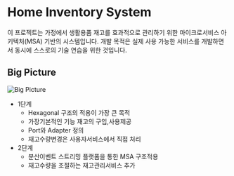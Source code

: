 # Home Inventory System
이 프로젝트는 가정에서 생활용품 재고를 효과적으로 관리하기 위한 마이크로서비스 아키텍처(MSA) 기반의 시스템입니다. 개발 목적은 실제 사용 가능한 서비스를 개발하면서 동시에 스스로의 기술 연습을 위한 것입니다.
## Big Picture
![Big Picture](https://lucid.app/publicSegments/view/777f3362-1e64-446c-b515-e02f3b49f3d7/image.jpeg)
- 1단계
  - Hexagonal 구조의 적용이 가장 큰 목적
  - 가장기본적인 기능 재고의 구입,사용제공
  - Port와 Adapter 정의
  - 재고수량변경은 사용자서비스에서 직접 처리
- 2단계
  - 분산이벤트 스트리밍 플랫폼을 통한 MSA 구조적용
  - 재고수량을 조절하는 재고관리서비스 추가
